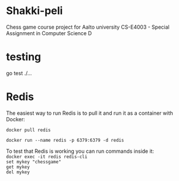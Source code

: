 # Shakki-peli
Chess game course project for Aalto university  CS-E4003 - Special Assignment in Computer Science D

# testing
go test ./...


# Redis

The easiest way to run Redis is to pull it and run it as a container with Docker:  

`` docker pull redis ``  

`` docker run --name redis -p 6379:6379 -d redis ``

To test that Redis is working you can run commands inside it:  
`` docker exec -it redis redis-cli ``  
`` set mykey "chessgame" ``  
`` get mykey ``  
`` del mykey ``  